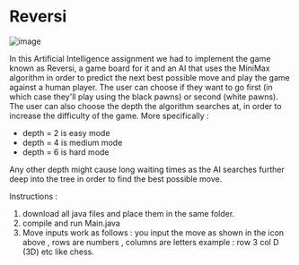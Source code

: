 # Reversi
![image](https://user-images.githubusercontent.com/53694372/110206246-3e8b5180-7e85-11eb-8047-3fa3721adb8b.png)


In this Artificial Intelligence assignment we had to implement the game known as Reversi, a game board for it and an AI that uses the MiniMax algorithm in order to predict the next best possible move and play the game against a human player. The user can choose if they want to go first (in which case they'll play using the black pawns) or second (white pawns). The user can also choose the depth the algorithm searches at, in order to increase the difficulty of the game. More specifically :
- depth = 2 is easy mode
- depth = 4 is medium mode
- depth = 6 is hard mode

Any other depth might cause long waiting times as the AI searches further deep into the tree in order to find the best possible move.

Instructions :
1. download all java files and place them in the same folder.
2. compile and run Main.java
3. Move inputs work as follows : you input the move as shown in the icon above , rows are numbers , columns are letters
example : row 3 col D (3D) etc like chess.
